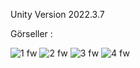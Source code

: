 Unity Version 2022.3.7

Görseller :

![1 fw](https://github.com/Canselkarabulut/EcoDefense/assets/90397911/037f4960-baf8-4bd8-83d5-a89797a4b51a) ![2 fw](https://github.com/Canselkarabulut/EcoDefense/assets/90397911/f77511b4-65d5-4fb2-adb8-ab95fa8fd504) ![3 fw](https://github.com/Canselkarabulut/EcoDefense/assets/90397911/20273a6d-9869-4457-b6b9-e6125632f7dc)
![4 fw](https://github.com/Canselkarabulut/EcoDefense/assets/90397911/6e8f7060-87e5-4d0e-ae89-bac91fca3bd8)


